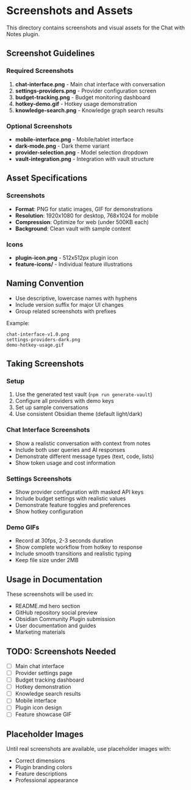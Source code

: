 # Screenshots and Assets

This directory contains screenshots and visual assets for the Chat with Notes plugin.

## Screenshot Guidelines

### Required Screenshots
1. **chat-interface.png** - Main chat interface with conversation
2. **settings-providers.png** - Provider configuration screen
3. **budget-tracking.png** - Budget monitoring dashboard
4. **hotkey-demo.gif** - Hotkey usage demonstration
5. **knowledge-search.png** - Knowledge graph search results

### Optional Screenshots
- **mobile-interface.png** - Mobile/tablet interface
- **dark-mode.png** - Dark theme variant
- **provider-selection.png** - Model selection dropdown
- **vault-integration.png** - Integration with vault structure

## Asset Specifications

### Screenshots
- **Format**: PNG for static images, GIF for demonstrations
- **Resolution**: 1920x1080 for desktop, 768x1024 for mobile
- **Compression**: Optimize for web (under 500KB each)
- **Background**: Clean vault with sample content

### Icons
- **plugin-icon.png** - 512x512px plugin icon
- **feature-icons/** - Individual feature illustrations

## Naming Convention
- Use descriptive, lowercase names with hyphens
- Include version suffix for major UI changes
- Group related screenshots with prefixes

Example:
```
chat-interface-v1.0.png
settings-providers-dark.png
demo-hotkey-usage.gif
```

## Taking Screenshots

### Setup
1. Use the generated test vault (`npm run generate-vault`)
2. Configure all providers with demo keys
3. Set up sample conversations
4. Use consistent Obsidian theme (default light/dark)

### Chat Interface Screenshots
- Show a realistic conversation with context from notes
- Include both user queries and AI responses
- Demonstrate different message types (text, code, lists)
- Show token usage and cost information

### Settings Screenshots
- Show provider configuration with masked API keys
- Include budget settings with realistic values
- Demonstrate feature toggles and preferences
- Show hotkey configuration

### Demo GIFs
- Record at 30fps, 2-3 seconds duration
- Show complete workflow from hotkey to response
- Include smooth transitions and realistic typing
- Keep file size under 2MB

## Usage in Documentation
These screenshots will be used in:
- README.md hero section
- GitHub repository social preview
- Obsidian Community Plugin submission
- User documentation and guides
- Marketing materials

## TODO: Screenshots Needed
- [ ] Main chat interface
- [ ] Provider settings page  
- [ ] Budget tracking dashboard
- [ ] Hotkey demonstration
- [ ] Knowledge search results
- [ ] Mobile interface
- [ ] Plugin icon design
- [ ] Feature showcase GIF

## Placeholder Images
Until real screenshots are available, use placeholder images with:
- Correct dimensions
- Plugin branding colors
- Feature descriptions
- Professional appearance